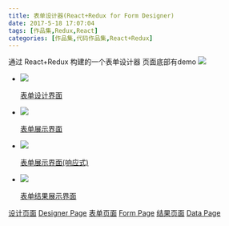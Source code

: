 ```yaml
---
title: 表单设计器(React+Redux for Form Designer)
date: 2017-5-18 17:07:04
tags: [作品集,Redux,React]
categories: [作品集,代码作品集,React+Redux]
---
```

通过 React+Redux 构建的一个表单设计器
页面底部有demo
![](http://of6m03mmi.bkt.clouddn.com/post_17_5_18_templateForm1.png)

<!--more-->
<link href="http://77flf3.com1.z0.glb.clouddn.com/Component_slider_css_unslider.css" rel="stylesheet" type="text/css">
<link href="http://77flf3.com1.z0.glb.clouddn.com/Component_slider_css_unslider-dots.css" rel="stylesheet" type="text/css">
<script src="http://77flf3.com1.z0.glb.clouddn.com/Component_slider_js_unslider-min.js"></script>
<style>
.unslider-nav ol li.unslider-active {
    background: #999999;
}
.unslider-nav ol li {
    border: 2px solid #999999;
}
.unslider-arrow.prev {
    left: 20px;
    right: auto;
    -ms-transform: rotate(-180deg);
    transform: rotate(-180deg);
}
.unslider-arrow {
    display: block;
    width: 32px;
    height: 32px;
    top: 45%;
    right: -20px;
    left: auto;
    margin-top: 16px;
    overflow: hidden;
    background: rgba(0,0,0,.2) no-repeat 50% 50%;
    background-image: url('data:image/png;base64,iVBORw0KGgoAAAANSUhEUgAAAAkAAAAQCAQAAABuQZ3IAAAAi0lEQVR4AU3OISBEQQBAwS0AACS9NxqQgCZpkiYBVddFvWhAAUABAPQCAGC4g/0vTnrBqCfDIZl70J+kMUBPpEwT4FNXxBxz4F1HxHyr4EVTxBLb4EFNxEon4CJSlVNw9AcV9sC16h8osgke1P1ArgXwouVvdQq86ww/GQefusNf7kBviBlxpT8k+gL/Wox4r1d4MwAAAABJRU5ErkJggg==');
    background-size: 7px 11px;
    border-radius: 32px;
    text-indent: -999em;
    opacity: .6;
    transition: opacity .2s;
}
.unslider-arrow:hover {
    opacity: 1;
}
.unslider{
              position: relative;
              padding: 5px;
              margin-bottom: 50px;
              background: #ccc;
              color: #666;
              text-align: center;
              text-shadow: none;
              border-radius: 6px;
              box-shadow: 0 4px 6px rgba(0,0,0,.1);
          }
</style>
<div class="my-slider">
	<ul>
	    <li ><a href="/demo/templateForm" target="_blank"><img style="top:20px;max-height:400px;width:auto;" src="http://of6m03mmi.bkt.clouddn.com/post_17_5_18_templateForm1.png"><p>表单设计界面</p></a></li>
		<li><a href="/demo/templateForm/preview.html" target="_blank"><img style="top:20px;max-height:400px;width:auto;" src="http://of6m03mmi.bkt.clouddn.com/post_17_5_18_preiviewForm.png"><p>表单展示界面</p></a></li>
		<li><a href="/demo/templateForm/preview.html" target="_blank"><img style="top:20px;max-height:400px;width:auto;" src="http://of6m03mmi.bkt.clouddn.com/post_17_5_18_preiviewFormForIphone.png"><p>表单展示界面(响应式)</p></a></li>
		<li><a href="/demo/templateForm/showData.html" target="_blank"><img style="top:20px;max-height:400px;width:auto;" src="http://of6m03mmi.bkt.clouddn.com/post_17_5_18_dataForm.png"><p>表单结果展示界面</p></a></li>
	</ul>
</div>
<script>
	jQuery(document).ready(function($) {
			$('.my-slider').unslider({autoplay: false});
		});
</script>













<a href="/demo/templateForm" title="设计页面" target="_blank">设计页面</a>     <a href="/demo/templateForm" title="designer page" target="_blank">Designer Page</a>
<a href="/demo/templateForm/preview.html" title="form page" target="_blank">表单页面</a>     <a href="/demo/templateForm/preview.html" title="form page" target="_blank">Form Page</a>
<a href="/demo/templateForm/showData.html" title="data page" target="_blank">结果页面</a>     <a href="/demo/templateForm/showData.html" title="data page" target="_blank">Data Page</a>